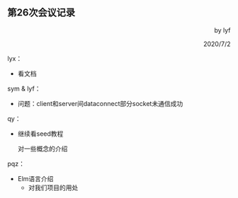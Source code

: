 ## 第26次会议记录

<p align='right'>by lyf</p>

<p align='right'>2020/7/2</p>

lyx：

- 看文档

sym & lyf：

- 问题：client和server间dataconnect部分socket未通信成功

qy：

- 继续看seed教程

  对一些概念的介绍

pqz：

- Elm语言介绍
  - 对我们项目的用处

